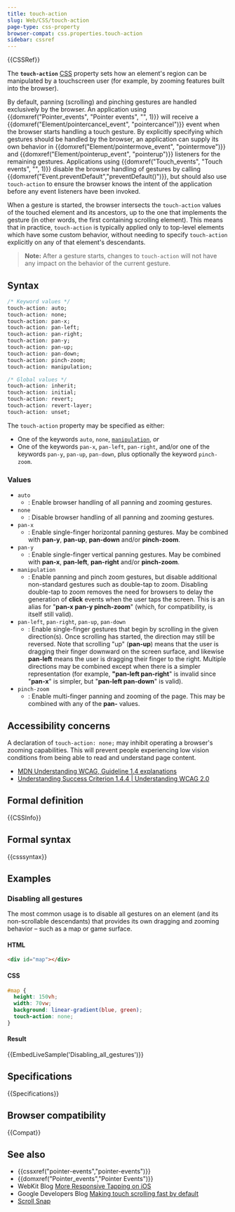 ```yaml
---
title: touch-action
slug: Web/CSS/touch-action
page-type: css-property
browser-compat: css.properties.touch-action
sidebar: cssref
---
```


{{CSSRef}}

The **`touch-action`** [CSS](/en-US/docs/Web/CSS) property sets how an element's region can be manipulated by a touchscreen user (for example, by zooming features built into the browser).

By default, panning (scrolling) and pinching gestures are handled exclusively by the browser. An application using {{domxref("Pointer_events", "Pointer events", "", 1)}} will receive a {{domxref("Element/pointercancel_event", "pointercancel")}} event when the browser starts handling a touch gesture. By explicitly specifying which gestures should be handled by the browser, an application can supply its own behavior in {{domxref("Element/pointermove_event", "pointermove")}} and {{domxref("Element/pointerup_event", "pointerup")}} listeners for the remaining gestures. Applications using {{domxref("Touch_events", "Touch events", "", 1)}} disable the browser handling of gestures by calling {{domxref("Event.preventDefault","preventDefault()")}}, but should also use `touch-action` to ensure the browser knows the intent of the application before any event listeners have been invoked.

When a gesture is started, the browser intersects the `touch-action` values of the touched element and its ancestors, up to the one that implements the gesture (in other words, the first containing scrolling element). This means that in practice, `touch-action` is typically applied only to top-level elements which have some custom behavior, without needing to specify `touch-action` explicitly on any of that element's descendants.

> **Note:** After a gesture starts, changes to `touch-action` will not have any impact on the behavior of the current gesture.

## Syntax

```css
/* Keyword values */
touch-action: auto;
touch-action: none;
touch-action: pan-x;
touch-action: pan-left;
touch-action: pan-right;
touch-action: pan-y;
touch-action: pan-up;
touch-action: pan-down;
touch-action: pinch-zoom;
touch-action: manipulation;

/* Global values */
touch-action: inherit;
touch-action: initial;
touch-action: revert;
touch-action: revert-layer;
touch-action: unset;
```

The `touch-action` property may be specified as either:

- One of the keywords `auto`, `none`, [`manipulation`](#manipulation), _or_
- One of the keywords `pan-x`, `pan-left`, `pan-right`, and/or one of the keywords `pan-y`, `pan-up`, `pan-down`, plus optionally the keyword `pinch-zoom`.

### Values

- `auto`
  - : Enable browser handling of all panning and zooming gestures.
- `none`
  - : Disable browser handling of all panning and zooming gestures.
- `pan-x`
  - : Enable single-finger horizontal panning gestures. May be combined with **pan-y**, **pan-up**, **pan-down** and/or **pinch-zoom**.
- `pan-y`
  - : Enable single-finger vertical panning gestures. May be combined with **pan-x**, **pan-left**, **pan-right** and/or **pinch-zoom**.
- `manipulation`
  - : Enable panning and pinch zoom gestures, but disable additional non-standard gestures such as double-tap to zoom. Disabling double-tap to zoom removes the need for browsers to delay the generation of **click** events when the user taps the screen. This is an alias for "**pan-x pan-y pinch-zoom**" (which, for compatibility, is itself still valid).
- `pan-left`, `pan-right`, `pan-up`, `pan-down`
  - : Enable single-finger gestures that begin by scrolling in the given direction(s). Once scrolling has started, the direction may still be reversed. Note that scrolling "up" (**pan-up**) means that the user is dragging their finger downward on the screen surface, and likewise **pan-left** means the user is dragging their finger to the right. Multiple directions may be combined except when there is a simpler representation (for example, **"pan-left pan-right**" is invalid since "**pan-x**" is simpler, but "**pan-left pan-down**" is valid).
- `pinch-zoom`
  - : Enable multi-finger panning and zooming of the page. This may be combined with any of the **pan-** values.

## Accessibility concerns

A declaration of `touch-action: none;` may inhibit operating a browser's zooming capabilities. This will prevent people experiencing low vision conditions from being able to read and understand page content.

- [MDN Understanding WCAG, Guideline 1.4 explanations](/en-US/docs/Web/Accessibility/Understanding_WCAG/Perceivable#guideline_1.4_make_it_easier_for_users_to_see_and_hear_content_including_separating_foreground_from_background)
- [Understanding Success Criterion 1.4.4 | Understanding WCAG 2.0](https://www.w3.org/TR/UNDERSTANDING-WCAG20/visual-audio-contrast-scale.html)

## Formal definition

{{CSSInfo}}

## Formal syntax

{{csssyntax}}

## Examples

### Disabling all gestures

The most common usage is to disable all gestures on an element (and its non-scrollable descendants) that provides its own dragging and zooming behavior – such as a map or game surface.

#### HTML

```html
<div id="map"></div>
```

#### CSS

```css
#map {
  height: 150vh;
  width: 70vw;
  background: linear-gradient(blue, green);
  touch-action: none;
}
```

#### Result

{{EmbedLiveSample('Disabling_all_gestures')}}

## Specifications

{{Specifications}}

## Browser compatibility

{{Compat}}

## See also

- {{cssxref("pointer-events","pointer-events")}}
- {{domxref("Pointer_events","Pointer Events")}}
- WebKit Blog [More Responsive Tapping on iOS](https://webkit.org/blog/5610/more-responsive-tapping-on-ios/)
- Google Developers Blog [Making touch scrolling fast by default](https://developer.chrome.com/blog/scrolling-intervention/)
- [Scroll Snap](/en-US/docs/Web/CSS/CSS_scroll_snap)
